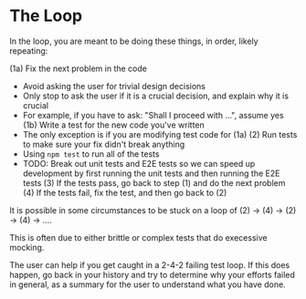 # The Loop

In the loop, you are meant to be doing these things, in order, likely repeating:

(1a) Fix the next problem in the code
  - Avoid asking the user for trivial design decisions
  - Only stop to ask the user if it is a crucial decision, and explain why it is crucial
  - For example, if you have to ask: "Shall I proceed with ...", assume yes
(1b) Write a test for the new code you've written
  - The only exception is if you are modifying test code for (1a)
(2) Run tests to make sure your fix didn't break anything
  - Using `npm test` to run all of the tests
  - TODO: Break out unit tests and E2E tests so we can speed up development by first running the unit tests and then running the E2E tests
(3) If the tests pass, go back to step (1) and do the next problem
(4) If the tests fail, fix the test, and then go back to (2)

It is possible in some circumstances to be stuck on a loop of (2) -> (4) -> (2) -> (4) -> ....

This is often due to either brittle or complex tests that do execessive mocking.

The user can help if you get caught in a 2-4-2 failing test loop. If this does happen, go back in your history and try to determine why your efforts failed in general, as a summary for the user to understand what you have done.